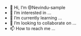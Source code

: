 - 👋 Hi, I’m @Nevindu-sample
- 👀 I’m interested in ...
- 🌱 I’m currently learning ...
- 💞️ I’m looking to collaborate on ...
- 📫 How to reach me ...

<!---
Nevindu-sample/Nevindu-sample is a ✨ special ✨ repository because its `README.md` (this file) appears on your GitHub profile.
You can click the Preview link to take a look at your changes.
--->

